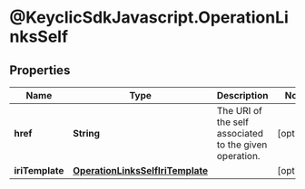 # @KeyclicSdkJavascript.OperationLinksSelf

## Properties
Name | Type | Description | Notes
------------ | ------------- | ------------- | -------------
**href** | **String** | The URI of the self associated to the given operation. | [optional] 
**iriTemplate** | [**OperationLinksSelfIriTemplate**](OperationLinksSelfIriTemplate.md) |  | [optional] 


